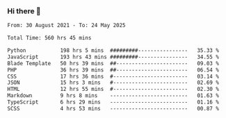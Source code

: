 ### Hi there 👋

<!--
**dominoto/dominoto** is a ✨ _special_ ✨ repository because its `README.md` (this file) appears on your GitHub profile.

Here are some ideas to get you started:

- 🔭 I’m currently working on ...
- 🌱 I’m currently learning ...
- 👯 I’m looking to collaborate on ...
- 🤔 I’m looking for help with ...
- 💬 Ask me about ...
- 📫 How to reach me: ...
- 😄 Pronouns: ...
- ⚡ Fun fact: ...
-->
<!--START_SECTION:waka-->

```txt
From: 30 August 2021 - To: 24 May 2025

Total Time: 560 hrs 45 mins

Python           198 hrs 5 mins  #########----------------   35.33 %
JavaScript       193 hrs 43 mins #########----------------   34.55 %
Blade Template   50 hrs 39 mins  ##-----------------------   09.03 %
PHP              36 hrs 39 mins  ##-----------------------   06.54 %
CSS              17 hrs 36 mins  #------------------------   03.14 %
JSON             15 hrs 3 mins   #------------------------   02.69 %
HTML             12 hrs 55 mins  #------------------------   02.30 %
Markdown         9 hrs 8 mins    -------------------------   01.63 %
TypeScript       6 hrs 29 mins   -------------------------   01.16 %
SCSS             4 hrs 53 mins   -------------------------   00.87 %
```

<!--END_SECTION:waka-->
